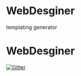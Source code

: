 # WebDesginer
templating generator

# WebDesginer

[![Gitter](https://badges.gitter.im/tabkram/WebDesginer.svg)](https://gitter.im/tabkram/WebDesginer?utm_source=badge&utm_medium=badge&utm_campaign=pr-badge&utm_content=badge)
